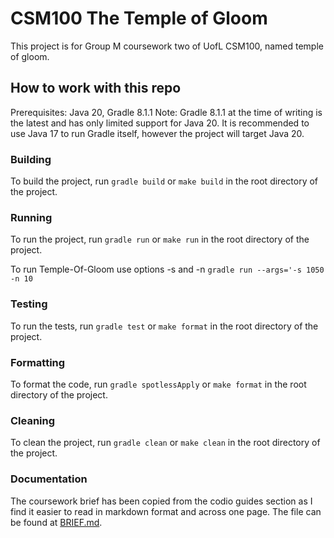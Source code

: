 # CSM100 The Temple of Gloom

This project is for Group M coursework two of UofL CSM100, named temple of gloom.

## How to work with this repo

Prerequisites: Java 20, Gradle 8.1.1
Note: Gradle 8.1.1 at the time of writing is the latest and has only limited support for Java 20.
It is recommended to use Java 17 to run Gradle itself, however the project will target Java 20.

### Building

To build the project, run `gradle build` or `make build` in the root directory of the project.

### Running

To run the project, run `gradle run` or `make run` in the root directory of the project.

To run Temple-Of-Gloom use options -s and -n
`gradle run --args='-s 1050 -n 10`

### Testing

To run the tests, run `gradle test` or `make format` in the root directory of the project.

### Formatting

To format the code, run `gradle spotlessApply` or `make format` in the root directory of the project.

### Cleaning

To clean the project, run `gradle clean` or `make clean` in the root directory of the project.

### Documentation

The coursework brief has been copied from the codio guides section as I find it easier to read in markdown format and across one page. The file can be found at [BRIEF.md](BRIEF.md).
